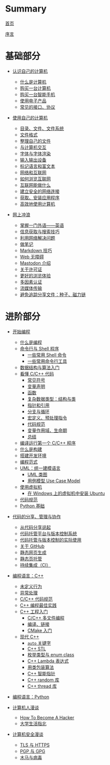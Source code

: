 # Summary

[首页](./README.md)

[序言](./preface.md)

# 基础部分

- [认识自己的计算机](know-your-computer/README.md)
    - [什么是计算机](know-your-computer/what-are-computers.md)
    - [购买一台计算机](know-your-computer/buying-a-computer.md)
    - [购买一台智能手机]() <!-- know-your-computer/buying-a-smartphone.md -->
    - [使用电子产品](know-your-computer/use-electronic-products.md)
    - [常见的接口、协议](know-your-computer/interface-and-protocol.md)

- [使用自己的计算机](use-your-computer/README.md)
    - [目录、文件、文件系统](use-your-computer/files-and-directories.md)
    - [文件格式](use-your-computer/file-format.md)
    - [整理自己的文件](use-your-computer/organize-your-files.md)
    - [与计算机交互](use-your-computer/interact-with-pc.md)
    - [字体与字体渲染](use-your-computer/font-and-font-rendering.md)
    - [输入输出设备](use-your-computer/io-devices.md)
    - [标记语言和富文本](use-your-computer/markup-lang-and-rich-text.md)
    - [网络和互联网](use-your-computer/network-and-internet.md)
    - [如何浏览互联网](use-your-computer/browsing-internet.md)
    - [互联网能做什么](use-your-computer/what-can-internet-do.md)
    - [建立安全的网络连接](use-your-computer/safe-internet-connection.md)
    - [获取、安装应用程序](use-your-computer/acquire-and-install-apps.md)
    - [高效地使用计算机](use-your-computer/work-efficiently.md)

- [网上冲浪](web-surfing/README.md)
    - [掌握一门外语——英语](web-surfing/learn-english.md)
    - [信息获取与搜索技巧](web-surfing/obtain-information.md)
    - [利用网络解决问题](web-surfing/search-for-help.md)
    - [做笔记](web-surfing/notes-taking.md)
    - [Markdown 技巧](web-surfing/markdown-tips.md)
    - [Web 无障碍](web-surfing/web-accessibility-intro.md)
    - [Mastodon 介绍](web-surfing/intro-to-mastodon.md)
    - [关于许可证]() <!-- web-surfing/intro-to-licenses.md -->
    - [更好的浏览体验](web-surfing/better-web-experience.md)
    - [多因素认证](web-surfing/mfa-intro.md)
    - [流媒体传输]() <!-- web-surfing/media-streaming.md -->
    - [避免追踪分享文件：种子、磁力链]()

# 进阶部分

- [开始编程](begin-programming/README.md)
    - [什么是编程](begin-programming/what-is-programming.md)
    - [命令行与 Shell 程序](begin-programming/cli/cli-and-shell.md)
        - [一些常用 Shell 命令](begin-programming/cli/common-commands.md)
        - [一些常用命令行工具](begin-programming/cli/common-cli-tools.md)
    - [数据结构与算法入门](begin-programming/ds-algo-intro.md)
    - [看懂 C/C++ 代码](begin-programming/read-cpp/intro.md)
        - [常见符号](begin-programming/read-cpp/common-signs.md)
        - [变量声明](begin-programming/read-cpp/variable-declaration.md)
        - [函数](begin-programming/read-cpp/function.md)
        - [复杂数据类型：结构与类](begin-programming/read-cpp/struct-and-class.md)
        - [指针和引用](begin-programming/read-cpp/pointers-and-references.md)
        - [分支与循环](begin-programming/read-cpp/branches-and-loops.md)
        - [宏定义、预处理指令](begin-programming/read-cpp/macro-and-preprocess.md)
        - [代码规范](begin-programming/read-cpp/coding-convention.md)
        - [变量作用域、生命期]()
        - [总结](begin-programming/read-cpp/conclusion.md)
    - [编译运行第一个 C/C++ 程序](begin-programming/first-cpp-program.md)
    - [什么是构建](begin-programming/software-build.md)
    - [搭建开发环境](begin-programming/setup-develop-environment.md)
    - [编程范式](begin-programming/programming-paradigm.md)
    - [UML：统一建模语言](begin-programming/uml/intro-to-uml.md)
        - [UML 类图](begin-programming/uml/class-diagram.md)
        - [用例模型 Use Case Model]() 
    - [使用虚拟机](begin-programming/vm/README.md)
        - [在 Windows 上的虚拟机中安装 Ubuntu](begin-programming/vm/try-ubuntu-on-windows.md)
    - [代码规范](begin-programming/coding-practice.md)
    - [Python 基础](begin-programming/new-to-python.md)

- [代码的分享、管理与协作](code-sharing/README.md)
    - [从代码分享说起](code-sharing/where-it-all-began.md)
    - [代码托管平台与版本控制系统](code-sharing/code-hosting-platform-and-vcs.md)
    - [代码托管与版本控制的实际使用](code-sharing/try-code-hosting-and-vcs.md)
    - [关于 GitHub](code-sharing/about-github.md)
    - [静态网页生成](code-sharing/build-static-pages.md)
    - [静态页托管](code-sharing/page-hosting.md)
    - [持续集成（CI）](code-sharing/continuous-intergration.md)

- [编程语言：C++](cpp/README.md)
    - [未定义行为](cpp/undefined-behaviors.md)
    - [异常处理]()
    - [C/C++ 代码规范](cpp/cpp-coding-practice.md)
    - [C++ 编程最佳实践](cpp/cpp-best-practice.md)
    - [C++ 工程入门](cpp/project/README.md)
        - [C/C++ 多文件编程](cpp/project/multi-files-programming.md)
        - [编译、链接](cpp/project/compile-and-link.md)
        - [CMake 入门](cpp/project/cmake-intro.md)
    - [现代 C++](cpp/modern/README.md)
        - [`auto` 关键字](cpp/modern/cpp-auto.md)
        - [C++ STL]()
        - [枚举类型与 enum class](cpp/modern/cpp-enum.md)
        - [C++ Lambda 表达式](cpp/modern/lambda-expression.md)
        - [用类包装算法](cpp/modern/wrap-algorithm-with-class.md)
        - [C++ 智能指针]()
        - [C++ random 库](cpp/modern/cpp-random.md)
        - [C++ thread 库]()

- [编程语言：Python]()

- [计算机人漫谈](anecdotes/README.md)
    - [How To Become A Hacker](anecdotes/hacker-how-to.md)
    - [大学生活指北](anecdotes/college-life.md)

- [计算机安全漫谈](security/README.md)
    - [TLS 与 HTTPS]()
    - [PGP 与 GPG](security/pgp-and-gpg.md)
    - [木马与病毒]()

